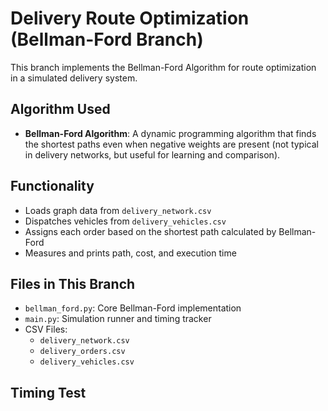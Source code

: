 # Delivery Route Optimization (Bellman-Ford Branch)

This branch implements the Bellman-Ford Algorithm for route optimization in a simulated delivery system.

## Algorithm Used
- **Bellman-Ford Algorithm**: A dynamic programming algorithm that finds the shortest paths even when negative weights are present (not typical in delivery networks, but useful for learning and comparison).

## Functionality
- Loads graph data from `delivery_network.csv`
- Dispatches vehicles from `delivery_vehicles.csv`
- Assigns each order based on the shortest path calculated by Bellman-Ford
- Measures and prints path, cost, and execution time

## Files in This Branch
- `bellman_ford.py`: Core Bellman-Ford implementation
- `main.py`: Simulation runner and timing tracker
- CSV Files:
  - `delivery_network.csv`
  - `delivery_orders.csv`
  - `delivery_vehicles.csv`

## Timing Test